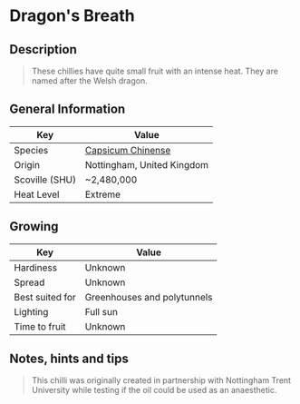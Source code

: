 # Dragon's Breath

## Description

> These chillies have quite small fruit with an intense heat. They are named after the Welsh dragon.

## General Information

Key | Value
--- | ---
Species | [Capsicum Chinense](.)
Origin | Nottingham, United Kingdom
Scoville (SHU) | ~2,480,000
Heat Level | Extreme

## Growing

Key | Value
--- | -----
Hardiness | Unknown
Spread | Unknown
Best suited for | Greenhouses and polytunnels
Lighting | Full sun
Time to fruit | Unknown

## Notes, hints and tips

> This chilli was originally created in partnership with Nottingham Trent University while testing if the oil could be used as an anaesthetic.
